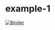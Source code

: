 # example-1

[![Binder](https://mybinder.org/badge_logo.svg)](https://mybinder.org/v2/gh/ajyoshizumi/example-1/master/run.py?urlpath=lab)
